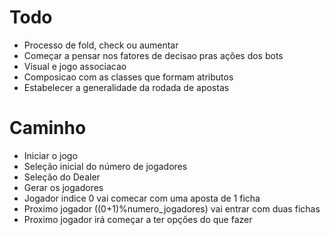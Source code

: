 # Todo
- Processo de fold, check ou aumentar
- Começar a pensar nos fatores de decisao pras ações dos bots
- Visual e jogo associacao
- Composicao com as classes que formam atributos 
- Estabelecer a generalidade da rodada de apostas


# Caminho
- Iniciar o jogo
- Seleção inicial do número de jogadores
- Seleção do Dealer
- Gerar os jogadores
- Jogador indice 0 vai comecar com uma aposta de 1 ficha
- Proximo jogador ((0+1)%numero_jogadores) vai entrar com duas fichas
- Proximo jogador irá começar a ter opções do que fazer
